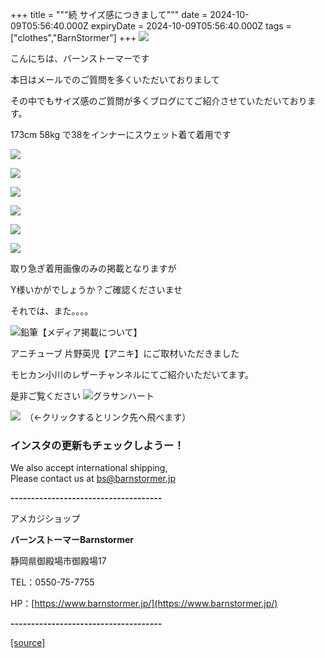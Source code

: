 +++
title = """続 サイズ感につきまして"""
date = 2024-10-09T05:56:40.000Z
expiryDate = 2024-10-09T05:56:40.000Z
tags = ["clothes","BarnStormer"]
+++
[![](https://stat.ameba.jp/user_images/20231023/16/barnstormer-go/b2/03/p/o0420015015354743273.png)](https://ameblo.jp/barnstormer-go/entry-12825670498.html)

こんにちは、バーンストーマーです

本日はメールでのご質問を多くいただいておりまして

その中でもサイズ感のご質問が多くブログにてご紹介させていただいております。

173cm 58kg で38をインナーにスウェット着て着用です

[![](https://stat.ameba.jp/user_images/20241009/14/barnstormer-go/ef/46/j/o0500075015495857149.jpg)](https://stat.ameba.jp/user_images/20241009/14/barnstormer-go/ef/46/j/o0500075015495857149.jpg)

[![](https://stat.ameba.jp/user_images/20241009/14/barnstormer-go/51/26/j/o0500075015495857151.jpg)](https://stat.ameba.jp/user_images/20241009/14/barnstormer-go/51/26/j/o0500075015495857151.jpg)

[![](https://stat.ameba.jp/user_images/20241009/14/barnstormer-go/eb/2f/j/o0500075015495857154.jpg)](https://stat.ameba.jp/user_images/20241009/14/barnstormer-go/eb/2f/j/o0500075015495857154.jpg)

[![](https://stat.ameba.jp/user_images/20241009/14/barnstormer-go/e2/16/j/o0500075015495857155.jpg)](https://stat.ameba.jp/user_images/20241009/14/barnstormer-go/e2/16/j/o0500075015495857155.jpg)

[![](https://stat.ameba.jp/user_images/20241009/14/barnstormer-go/73/b7/j/o0500075015495857157.jpg)](https://stat.ameba.jp/user_images/20241009/14/barnstormer-go/73/b7/j/o0500075015495857157.jpg)

[![](https://stat.ameba.jp/user_images/20241009/14/barnstormer-go/7d/eb/j/o0500075015495857158.jpg)](https://stat.ameba.jp/user_images/20241009/14/barnstormer-go/7d/eb/j/o0500075015495857158.jpg)

取り急ぎ着用画像のみの掲載となりますが

Y様いかがでしょうか？ご確認くださいませ

それでは、また。。。。

![鉛筆](https://stat100.ameba.jp/blog/ucs/img/char/char3/519.png)【メディア掲載について】

アニチューブ 片野英児【アニキ】にご取材いただきました

モヒカン小川のレザーチャンネルにてご紹介いただいてます。

是非ご覧ください ![グラサンハート](https://stat100.ameba.jp/blog/ucs/img/char/char3/148.png)

[![](https://stat.ameba.jp/user_images/20230412/16/barnstormer-go/6a/23/p/o0108010815269242493.png)](https://www.instagram.com/barnstormer_daily/)　（←クリックするとリンク先へ飛べます）

### インスタの更新もチェックしようー！

We also accept international shipping,  
Please contact us at bs@barnstormer.jp

**\-------------------------------------**

アメカジショップ

**バーンストーマーBarnstormer**

静岡県御殿場市御殿場17

TEL：0550-75-7755

HP：[https://www.barnstormer.jp/](https://www.barnstormer.jp/)

**\-------------------------------------**

[[source]](https://ameblo.jp/barnstormer-go/entry-12870608160.html)
